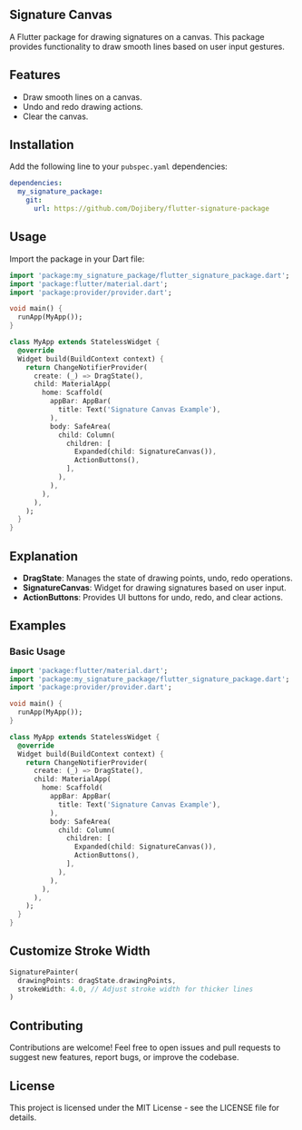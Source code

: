## Signature Canvas
A Flutter package for drawing signatures on a canvas. This package provides functionality to draw smooth lines based on user input gestures.

## Features
* Draw smooth lines on a canvas.
* Undo and redo drawing actions.
* Clear the canvas.

## Installation
Add the following line to your `pubspec.yaml` dependencies:

```yaml
dependencies:
  my_signature_package:
    git:
      url: https://github.com/Dojibery/flutter-signature-package
```

## Usage
Import the package in your Dart file:

```dart
import 'package:my_signature_package/flutter_signature_package.dart';
import 'package:flutter/material.dart';
import 'package:provider/provider.dart';

void main() {
  runApp(MyApp());
}

class MyApp extends StatelessWidget {
  @override
  Widget build(BuildContext context) {
    return ChangeNotifierProvider(
      create: (_) => DragState(),
      child: MaterialApp(
        home: Scaffold(
          appBar: AppBar(
            title: Text('Signature Canvas Example'),
          ),
          body: SafeArea(
            child: Column(
              children: [
                Expanded(child: SignatureCanvas()),
                ActionButtons(),
              ],
            ),
          ),
        ),
      ),
    );
  }
}
```

## Explanation 
* **DragState**: Manages the state of drawing points, undo, redo operations.
* **SignatureCanvas**: Widget for drawing signatures based on user input.
* **ActionButtons**: Provides UI buttons for undo, redo, and clear actions.

## Examples 

### Basic Usage

```dart
import 'package:flutter/material.dart';
import 'package:my_signature_package/flutter_signature_package.dart';
import 'package:provider/provider.dart';

void main() {
  runApp(MyApp());
}

class MyApp extends StatelessWidget {
  @override
  Widget build(BuildContext context) {
    return ChangeNotifierProvider(
      create: (_) => DragState(),
      child: MaterialApp(
        home: Scaffold(
          appBar: AppBar(
            title: Text('Signature Canvas Example'),
          ),
          body: SafeArea(
            child: Column(
              children: [
                Expanded(child: SignatureCanvas()),
                ActionButtons(),
              ],
            ),
          ),
        ),
      ),
    );
  }
}
```

## Customize Stroke Width

```dart
SignaturePainter(
  drawingPoints: dragState.drawingPoints,
  strokeWidth: 4.0, // Adjust stroke width for thicker lines
)
```

## Contributing

Contributions are welcome! Feel free to open issues and pull requests to suggest new features, report bugs, or improve the codebase.

## License
This project is licensed under the MIT License - see the LICENSE file for details.
